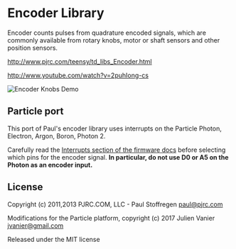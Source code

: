 # Encoder Library

Encoder counts pulses from quadrature encoded signals, which are commonly available from rotary knobs, motor or shaft sensors and other position sensors. 

http://www.pjrc.com/teensy/td_libs_Encoder.html

http://www.youtube.com/watch?v=2puhIong-cs

![Encoder Knobs Demo](http://www.pjrc.com/teensy/td_libs_Encoder_1.jpg)

## Particle port

This port of Paul's encoder library uses interrupts on the Particle Photon, Electron, Argon, Boron, Photon 2.

Carefully read the [Interrupts section of the firmware
docs](https://docs.particle.io/reference/firmware/#interrupts) before
selecting which pins for the encoder signal. **In particular, do not use
D0 or A5 on the Photon as an encoder input.**

## License

Copyright (c) 2011,2013 PJRC.COM, LLC - Paul Stoffregen <paul@pjrc.com>

Modifications for the Particle platform, copyright (c) 2017 Julien Vanier <jvanier@gmail.com>

Released under the MIT license
